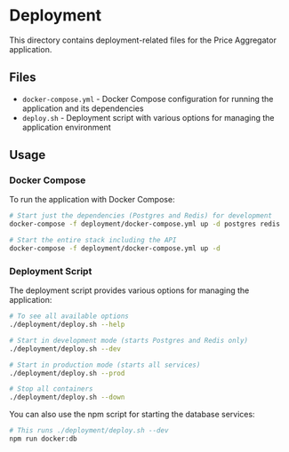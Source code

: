 # Deployment

This directory contains deployment-related files for the Price Aggregator application.

## Files

- `docker-compose.yml` - Docker Compose configuration for running the application and its dependencies
- `deploy.sh` - Deployment script with various options for managing the application environment

## Usage

### Docker Compose

To run the application with Docker Compose:

```bash
# Start just the dependencies (Postgres and Redis) for development
docker-compose -f deployment/docker-compose.yml up -d postgres redis

# Start the entire stack including the API
docker-compose -f deployment/docker-compose.yml up -d
```

### Deployment Script

The deployment script provides various options for managing the application:

```bash
# To see all available options
./deployment/deploy.sh --help

# Start in development mode (starts Postgres and Redis only)
./deployment/deploy.sh --dev

# Start in production mode (starts all services)
./deployment/deploy.sh --prod

# Stop all containers
./deployment/deploy.sh --down
```

You can also use the npm script for starting the database services:

```bash
# This runs ./deployment/deploy.sh --dev
npm run docker:db
``` 